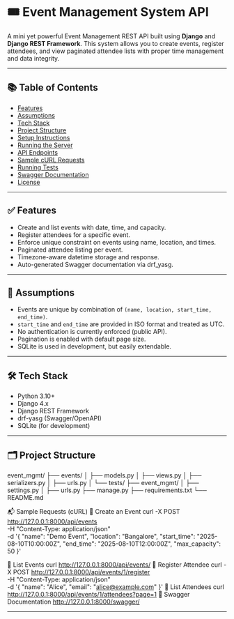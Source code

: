 # 🎟️ Event Management System API

A mini yet powerful Event Management REST API built using **Django** and **Django REST Framework**. This system allows you to create events, register attendees, and view paginated attendee lists with proper time management and data integrity.

---

## 📚 Table of Contents

- [Features](#features)
- [Assumptions](#assumptions)
- [Tech Stack](#tech-stack)
- [Project Structure](#project-structure)
- [Setup Instructions](#setup-instructions)
- [Running the Server](#running-the-server)
- [API Endpoints](#api-endpoints)
- [Sample cURL Requests](#sample-curl-requests)
- [Running Tests](#running-tests)
- [Swagger Documentation](#swagger-documentation)
- [License](#license)

---

## ✅ Features

- Create and list events with date, time, and capacity.
- Register attendees for a specific event.
- Enforce unique constraint on events using name, location, and times.
- Paginated attendee listing per event.
- Timezone-aware datetime storage and response.
- Auto-generated Swagger documentation via drf_yasg.

---

## 🧠 Assumptions

- Events are unique by combination of `(name, location, start_time, end_time)`.
- `start_time` and `end_time` are provided in ISO format and treated as UTC.
- No authentication is currently enforced (public API).
- Pagination is enabled with default page size.
- SQLite is used in development, but easily extendable.

---

## 🛠 Tech Stack

- Python 3.10+
- Django 4.x
- Django REST Framework
- drf-yasg (Swagger/OpenAPI)
- SQLite (for development)

---

## 🗂️ Project Structure

event_mgmt/
├── events/
│ ├── models.py
│ ├── views.py
│ ├── serializers.py
│ ├── urls.py
│ └── tests/
├── event_mgmt/
│ ├── settings.py
│ ├── urls.py
├── manage.py
├── requirements.txt
└── README.md


📬 Sample Requests (cURL)
🔹 Create an Event
curl -X POST http://127.0.0.1:8000/api/events \
  -H "Content-Type: application/json" \
  -d '{
    "name": "Demo Event",
    "location": "Bangalore",
    "start_time": "2025-08-10T10:00:00Z",
    "end_time": "2025-08-10T12:00:00Z",
    "max_capacity": 50
}'

🔹 List Events
curl http://127.0.0.1:8000/api/events/
🔹 Register Attendee
curl -X POST http://127.0.0.1:8000/api/events/1/register \
  -H "Content-Type: application/json" \
  -d '{
    "name": "Alice",
    "email": "alice@example.com"
}'
🔹 List Attendees
curl http://127.0.0.1:8000/api/events/1/attendees?page=1
📑 Swagger Documentation
http://127.0.0.1:8000/swagger/

---
